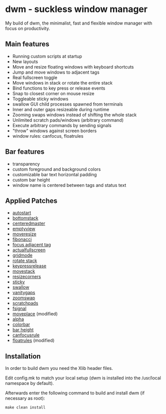 # dwm - suckless window manager

My build of dwm, the minimalist, fast and flexible window manager with focus on productivity.

## Main features

- Running custom scripts at startup
- New layouts
- Move and resize floating windows with keyboard shortcuts
- Jump and move windows to adjacent tags
- Real fullscreen toggle
- Move windows in stack or rotate the entire stack
- Bind functions to key press or release events
- Snap to closest corner on mouse resize
- Toggleable sticky windows
- swallow GUI child processes spawned from terminals
- Inner and outer gaps resizeable during runtime
- Zooming swaps windows instead of shifting the whole stack
- Unlimited scratch pads/windows (arbitrary command)
- Execute arbitrary commands by sending signals
- "throw" windows against screen borders
- window rules: canfocus, floatrules

## Bar features

- transparency
- custom foreground and background colors
- customizable bar text horizontal padding
- custom bar height
- window name is centered between tags and status text

## Applied Patches

- [autostart](https://dwm.suckless.org/patches/autostart/)
- [bottomstack](https://dwm.suckless.org/patches/bottomstack/)
- [centeredmaster](https://dwm.suckless.org/patches/centeredmaster/)
- [emptyview](https://dwm.suckless.org/patches/emptyview/)
- [moveresize](https://dwm.suckless.org/patches/moveresize/)
- [fibonacci](https://dwm.suckless.org/patches/fibonacci/)
- [focus adjacent tag](https://dwm.suckless.org/patches/focusadjacenttag/)
- [actualfullscreen](https://dwm.suckless.org/patches/actualfullscreen/)
- [gridmode](https://dwm.suckless.org/patches/gridmode/)
- [rotate stack](https://dwm.suckless.org/patches/rotatestack/)
- [keypressrelease](https://dwm.suckless.org/patches/keypressrelease/)
- [movestack](https://dwm.suckless.org/patches/movestack/)
- [resizecorners](https://dwm.suckless.org/patches/resizecorners/)
- [sticky](https://dwm.suckless.org/patches/sticky/)
- [swallow](https://dwm.suckless.org/patches/swallow/)
- [vanitygaps](https://dwm.suckless.org/patches/vanitygaps/)
- [zoomswap](https://dwm.suckless.org/patches/zoomswap/)
- [scratchpads](https://dwm.suckless.org/patches/scratchpads/)
- [fsignal](https://dwm.suckless.org/patches/fsignal/)
- [moveplace](https://dwm.suckless.org/patches/moveplace/) (modified)
- [alpha](https://dwm.suckless.org/patches/alpha/)
- [colorbar](https://dwm.suckless.org/patches/colorbar/)
- [bar height](https://dwm.suckless.org/patches/bar_height/)
- [canfocusrule](https://dwm.suckless.org/patches/canfocusrule/)
- [floatrules](https://dwm.suckless.org/patches/floatrules/) (modified)

## Installation

In order to build dwm you need the Xlib header files.

Edit config.mk to match your local setup (dwm is installed into
the /usr/local namespace by default).

Afterwards enter the following command to build and install dwm (if
necessary as root):

    make clean install


